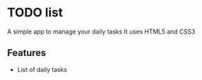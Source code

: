 # TODO list
A simple app to manage your daily tasks
It uses HTML5 and CSS3
## Features
* List of daily tasks